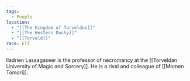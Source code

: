```yaml
---
tags:
  - People
location:
  - "[[The Kingdom of Torveldus]]"
  - "[[The Western Duchy]]"
  - "[[Torveld]]"
race: Elf
---
```

Iladrien Lassagaseer is the professor of necromancy at the [[Torveldan University of Magic and Sorcery]]. He is a rival and colleague of [[Momen Tomori]].

